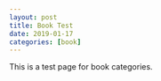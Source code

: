 ```yaml
---
layout: post
title: Book Test
date: 2019-01-17
categories: [book]
---
```


This is a test page for book categories.